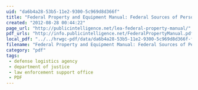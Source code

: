 ```yaml
---
uid: "da6b4a28-53b5-11e2-9300-5c969d8d366f"
title: "Federal Property and Equipment Manual: Federal Sources of Personal Property for Law Enforcement | Public Intelligence"
created: "2012-08-28 00:44:22"
page_url: "http://publicintelligence.net/lea-federal-property-manual/"
pdf_urls: "http://info.publicintelligence.net/FederalPropertyManual.pdf"
local_pdf: "../../hrwgc-pdf/data/da6b4a28-53b5-11e2-9300-5c969d8d366f-federal-property-and-equipment-manual-federal-sources-of-personal-property-for-law-enforcement-public-intelligence.pdf"
filename: "Federal Property and Equipment Manual: Federal Sources of Personal Property for Law Enforcement | Public Intelligence.html"
category: "pdf"
tags: 
 - defense logistics agency
 - department of justice
 - law enforcement support office
 - PDF
---
```

